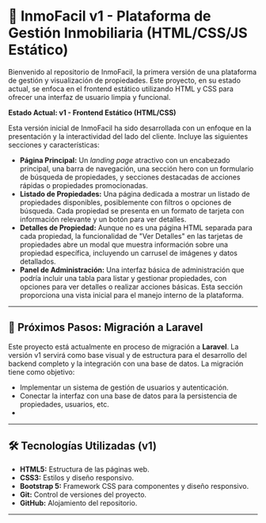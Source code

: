 # 🏡 InmoFacil v1 - Plataforma de Gestión Inmobiliaria (HTML/CSS/JS Estático)

Bienvenido al repositorio de InmoFacil, la primera versión de una plataforma de gestión y visualización de propiedades. Este proyecto, en su estado actual, se enfoca en el frontend estático utilizando HTML y CSS para ofrecer una interfaz de usuario limpia y funcional.

**Estado Actual: v1 - Frontend Estático (HTML/CSS)**

Esta versión inicial de InmoFacil ha sido desarrollada con un enfoque en la presentación y la interactividad del lado del cliente. Incluye las siguientes secciones y características:

* **Página Principal:** Un *landing page* atractivo con un encabezado principal, una barra de navegación, una sección hero con un formulario de búsqueda de propiedades, y secciones destacadas de acciones rápidas o propiedades promocionadas.
* **Listado de Propiedades:** Una página dedicada a mostrar un listado de propiedades disponibles, posiblemente con filtros o opciones de búsqueda. Cada propiedad se presenta en un formato de tarjeta con información relevante y un botón para ver detalles.
* **Detalles de Propiedad:** Aunque no es una página HTML separada para cada propiedad, la funcionalidad de "Ver Detalles" en las tarjetas de propiedades abre un modal que muestra información sobre una propiedad específica, incluyendo un carrusel de imágenes y datos detallados.
* **Panel de Administración:** Una interfaz básica de administración que podría incluir una tabla para listar y gestionar propiedades, con opciones para ver detalles o realizar acciones básicas. Esta sección proporciona una vista inicial para el manejo interno de la plataforma.

---

## 🚀 Próximos Pasos: Migración a Laravel

Este proyecto está actualmente en proceso de migración a **Laravel**. La versión v1 servirá como base visual y de estructura para el desarrollo del backend completo y la integración con una base de datos. La migración tiene como objetivo:

* Implementar un sistema de gestión de usuarios y autenticación.
* Conectar la interfaz con una base de datos para la persistencia de propiedades, usuarios, etc.
* 
---

## 🛠️ Tecnologías Utilizadas (v1)

* **HTML5:** Estructura de las páginas web.
* **CSS3:** Estilos y diseño responsivo.
* **Bootstrap 5:** Framework CSS para componentes y diseño responsivo.
* **Git:** Control de versiones del proyecto.
* **GitHub:** Alojamiento del repositorio.

---
